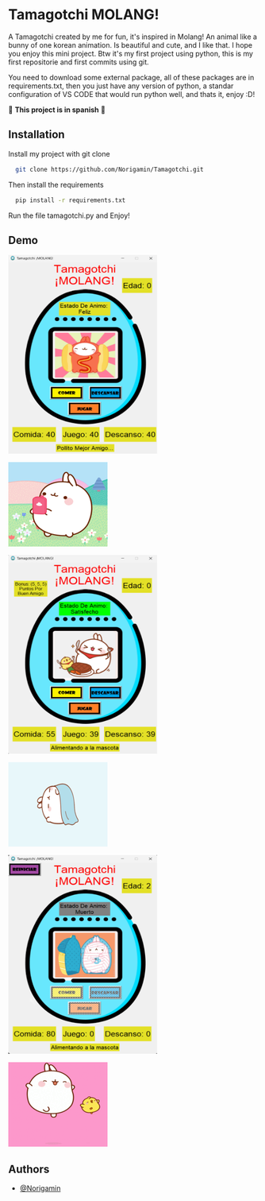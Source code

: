 
# Tamagotchi MOLANG!

A Tamagotchi created by me for fun, it's inspired in Molang! An animal like a bunny of one korean animation. Is beautiful and cute, and I like that. I hope you enjoy this mini project. Btw it's my first project using python, this is my first repositorie and first commits using git.

You need to download some external package, all of these packages are in requirements.txt, then you just have any version of python, a standar configuration of VS CODE that would run python well, and thats it, enjoy :D!

🔴 **This project is in spanish** 🔴




## Installation

Install my project with git clone

```bash
  git clone https://github.com/Norigamin/Tamagotchi.git
```

Then install the requirements

```bash
  pip install -r requirements.txt
```
Run the file tamagotchi.py and Enjoy!
    
## Demo

<img src="images/screen_demo/image1.png" width="300" height="400">

![GIF Molang!](images/inicio1.gif)

<img src="images/screen_demo/image2.png" width="300" height="400">

![GIF Molang!](images/descansando3.gif)

<img src="images/screen_demo/image3.png" width="300" height="400">

![GIF Molang!](images/jugando1.gif)


## Authors

- [@Norigamin](https://github.com/Norigamin)

